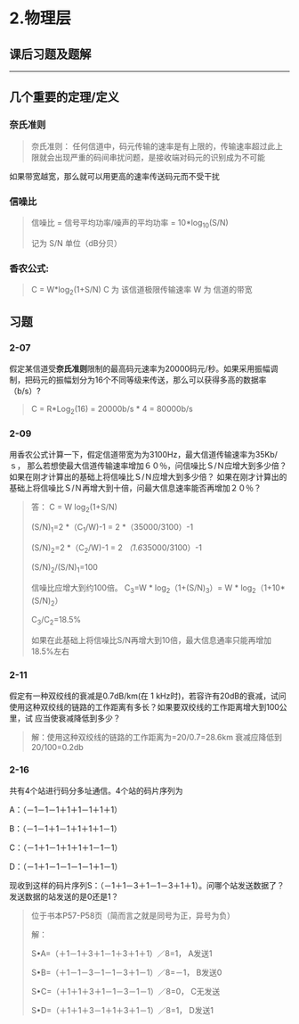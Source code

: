 ﻿# 2.物理层

## 课后习题及题解

---
## 几个重要的定理/定义

### 奈氏准则
> 奈氏准则： 任何信道中，码元传输的速率是有上限的，传输速率超过此上限就会出现严重的码间串扰问题，是接收端对码元的识别成为不可能
> 
如果带宽越宽，那么就可以用更高的速率传送码元而不受干扰

### 信噪比


> 信噪比 = 信号平均功率/噪声的平均功率 =  10*log<sub>10</sub>(S/N)
> 
> 记为 S/N 单位（dB分贝）




### 香农公式:
> C = W*log<sub>2</sub>(1+S/N)
> C 为 该信道极限传输速率
> W 为 信道的带宽

## 习题

### 2-07

假定某信道受**奈氏准则**限制的最高码元速率为20000码元/秒。如果采用振幅调制，把码元的振幅划分为16个不同等级来传送，那么可以获得多高的数据率（b/s）? 

> C = R*Log<sub>2</sub>(16) = 20000b/s * 4 = 80000b/s

### 2-09
用香农公式计算一下，假定信道带宽为为3100Hz，最大信道传输速率为35Kb/ｓ，
那么若想使最大信道传输速率增加６０％，问信噪比Ｓ/Ｎ应增大到多少倍？
如果在刚才计算出的基础上将信噪比Ｓ/Ｎ应增大到多少倍？
如果在刚才计算出的基础上将信噪比Ｓ/Ｎ再增大到十倍，问最大信息速率能否再增加２０％？  

> 答：
> C = W log<sub>2</sub>(1+S/N)  
>
> (S/N)<sub>1</sub>=2 *（C<sub>1</sub>/W)-1 = 2 *（35000/3100）-1
>
> (S/N)<sub>2</sub>=2 *（C<sub>2</sub>/W)-1 = 2 *（1.6*35000/3100）-1 
>
> (S/N)<sub>2</sub>/(S/N)<sub>1</sub>=100
>
> 信噪比应增大到约100倍。
> C<sub>3</sub>=W * log<sub>2</sub>（1+(S/N)<sub>3</sub>）= W * log<sub>2</sub>（1+10*(S/N)<sub>2</sub>）
>
> C<sub>3</sub>/C<sub>2</sub>=18.5%
>
> 如果在此基础上将信噪比S/N再增大到10倍，最大信息通率只能再增加18.5%左右 

### 2-11
假定有一种双绞线的衰减是0.7dB/km(在 1 kHz时)，若容许有20dB的衰减，试问使用这种双绞线的链路的工作距离有多长？如果要双绞线的工作距离增大到100公里，试 应当使衰减降低到多少？

> 解：使用这种双绞线的链路的工作距离为=20/0.7=28.6km   衰减应降低到20/100=0.2db 

### 2-16

共有4个站进行码分多址通信。4个站的码片序列为   

A：（－1－1－1＋1＋1－1＋1＋1）  

B：（－1－1＋1－1＋1＋1＋1－1）   

C：（－1＋1－1＋1＋1＋1－1－1）   

D：（－1＋1－1－1－1－1＋1－1）   

现收到这样的码片序列S：（－1＋1－3＋1－1－3＋1＋1）。问哪个站发送数据了？发送数据的站发送的是0还是1？  

>  
> 位于书本P57-P58页（简而言之就是同号为正，异号为负）
>
> 解：
>
> S•A=（＋1－1＋3＋1－1＋3＋1＋1）／8=1，   A发送1
>
> S•B=（＋1－1－3－1－1－3＋1－1）／8=－1， B发送0
> 
> S•C=（＋1＋1＋3＋1－1－3－1－1）／8=0，   C无发送
> 
> S•D=（＋1＋1＋3－1＋1＋3＋1－1）／8=1，   D发送1







